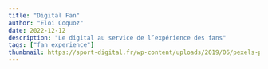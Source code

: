 ```yaml
---
title: "Digital Fan"
author: "Eloi Coquoz"
date: 2022-12-12
description: "Le digital au service de l’expérience des fans"
tags: ["fan experience"]
thumbnail: https://sport-digital.fr/wp-content/uploads/2019/06/pexels-photo-2101030-2.jpg
---
```


